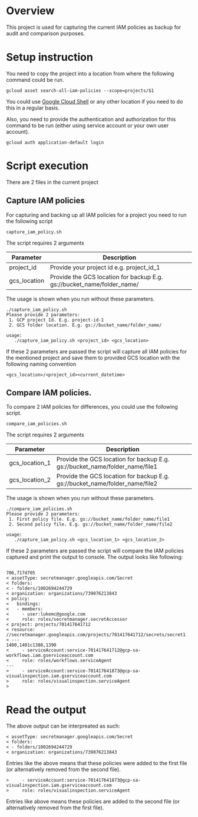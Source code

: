 # Overview
This project is used for capturing the current IAM policies as backup for audit
and comparison purposes.

# Setup instruction
You need to copy the project into a location from where the following command 
could be run.

```
gcloud asset search-all-iam-policies --scope=projects/$1

```

You could use [Google Cloud Shell](https://cloud.google.com/shell) or any other location if you need to do this in a regular basis.

Also, you need to provide the authentication and authorization for this command
to be run (either using service account or your own user account).

```
gcloud auth application-default login
```

# Script execution
There are 2 files in the current project

## Capture IAM policies
For capturing and backing up all IAM policies for a project you need to run 
the following script 

```
capture_iam_policy.sh
```

The script requires 2 arguments

|Parameter|Description|
|---|---|
|project_id|Provide your project id e.g. project_id_1 |
|gcs_location| Provide the GCS location for backup E.g. gs://bucket_name/folder_name/ |

The usage is shown when you run without these parameters.

```
./capture_iam_policy.sh
Please provide 2 parameters:
 1. GCP project Id. E.g. project-id-1
 2. GCS folder location. E.g. gs://bucket_name/folder_name/
 
usage: 
   ./capture_iam_policy.sh <project_id> <gcs_location>
```

If these 2 parameters are passed the script will capture all IAM policies for the
mentioned project and save them to provided GCS location with the following 
naming convention

```
<gcs_location>/<project_id><current_datetime>

```
## Compare IAM policies.
To compare 2 IAM policies for differences, you could use the following script.
```
compare_iam_policies.sh
```
The script requires 2 arguments

|Parameter|Description|
|---|---|
|gcs_location_1| Provide the GCS location for backup E.g. gs://bucket_name/folder_name/file1 |
|gcs_location_2| Provide the GCS location for backup E.g. gs://bucket_name/folder_name/file2 |

The usage is shown when you run without these parameters.

```
./compare_iam_policies.sh
Please provide 2 parameters:
 1. First policy file. E.g. gs://bucket_name/folder_name/file1
 2. Second policy file. E.g. gs://bucket_name/folder_name/file2
 
usage: 
   ./capture_iam_policy.sh <gcs_location_1> <gcs_location_2>
```

If these 2 parameters are passed the script will compare the IAM policies captured
and print the output to console. The output looks like following:

```

706,717d705
< assetType: secretmanager.googleapis.com/Secret
< folders:
< - folders/1002694244729
< organization: organizations/739076213843
< policy:
<   bindings:
<   - members:
<     - user:lukemc@google.com
<     role: roles/secretmanager.secretAccessor
< project: projects/701417641712
< resource: //secretmanager.googleapis.com/projects/701417641712/secrets/secret1
< ---
1400,1401c1388,1390
<     - serviceAccount:service-701417641712@gcp-sa-workflows.iam.gserviceaccount.com
<     role: roles/workflows.serviceAgent
---
>     - serviceAccount:service-701417641873@gcp-sa-visualinspection.iam.gserviceaccount.com
>     role: roles/visualinspection.serviceAgent
>  

```

# Read the output
The above output can be interpreated as such:

```
< assetType: secretmanager.googleapis.com/Secret
< folders:
< - folders/1002694244729
< organization: organizations/739076213843
```
Entries like the above means that these policies were added to the first file (or alternatively removed from the second file).

```
>     - serviceAccount:service-701417641873@gcp-sa-visualinspection.iam.gserviceaccount.com
>     role: roles/visualinspection.serviceAgent
```

Entries like above means these policies are added to the second file (or alternatively removed from the first file).
